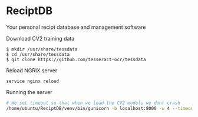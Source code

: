 # ReciptDB
Your personal recipt database and management software


Download CV2 training data
```
$ mkdir /usr/share/tessdata
$ cd /usr/share/tessdata
$ git clone https://github.com/tesseract-ocr/tessdata
```

Reload NGRIX server
```
service nginx reload
```

Running the server
```sh
# We set timeout so that when we load the CV2 models we dont crash
/home/ubuntu/ReciptDB/venv/bin/gunicorn -b localhost:8000 -w 4 --timeout 600 ReciptDB:app
```
